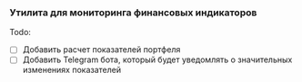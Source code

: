 ### Утилита для мониторинга финансовых индикаторов

Todo:
- [ ] Добавить расчет показателей портфеля
- [ ] Добавить Telegram бота, который будет уведомлять о значительных изменениях показателей